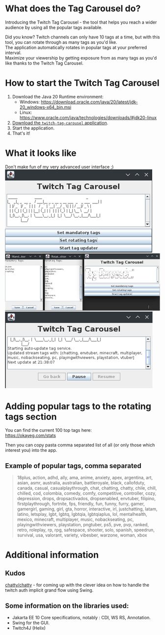 # What does the Tag Carousel do?

Introducing the Twitch Tag Carousel - the tool that helps you reach a wider audience by
using all the popular tags available.

Did you know? Twitch channels can only have 10 tags at a time, but with this tool, you can rotate through as many
tags as you'd like.  
The application automatically rotates in popular tags at your preferred interval.  
Maximize your viewership by getting exposure from as many tags as you'd like thanks to the Twitch Tag Carousel.

# How to start the Twitch Tag Carousel

1. Download the Java 20 Runtime environment:
	- Windows: <https://download.oracle.com/java/20/latest/jdk-20_windows-x64_bin.msi>
	- Linux: <https://www.oracle.com/java/technologies/downloads/#jdk20-linux>
2. [Download the `twitch-tag-carousel` application](https://github.com/dehidehidehi/twitch-tag-carrousel/releases/download/v1.1.0/twitch-tag-carousel-1.1.0-SNAPSHOT.jar).
3. Start the application.
4. That's it!

# What it looks like
Don't make fun of my very advanced user interface ;)  
![menu](/doc/img/menu.png)  
![tag selection](/doc/img/tags.png)  
![running](/doc/img/running.png)  


# Adding popular tags to the rotating tags section

You can find the current 100 top tags here:  
https://okayeg.com/stats  

Then you can copy pasta comma separated list of all (or only those which interest you) into the app.  

## Example of popular tags, comma separated

> 18plus,
action,
adhd,
ally,
ama,
anime,
anxiety,
apex,
argentina,
art,
asian,
asmr,
australia,
australian,
battleroyale,
black,
callofduty,
canada,
casual,
casualplaythrough,
chat,
chatting,
chatty,
chile,
chill,
chilled,
cod,
colombia,
comedy,
comfy,
competitive,
controller,
cozy,
depression,
drops,
dropsactivados,
dropsenabled,
envtuber,
filipino,
firstplaythrough,
fortnite,
fps,
friendly,
fun,
funny,
furry,
gamer,
gamergirl,
gaming,
girl,
gta,
horror,
interactive,
irl,
justchatting,
latam,
latino,
letsplay,
lgbt,
lgbtq,
lgbtqia,
lgbtqiaplus,
lol,
mentalhealth,
mexico,
minecraft,
multiplayer,
music,
nobackseating,
pc,
playingwithviewers,
playstation,
pngtuber,
ps5,
pve,
pvp,
ranked,
retro,
roleplay,
rp,
rpg,
safespace,
shooter,
solo,
spanish,
speedrun,
survival,
usa,
valorant,
variety,
vibesber,
warzone,
woman,
xbox

# Additional information

## Kudos

[chatty/chatty](https://github.com/chatty/chatty) - for coming up with the clever idea on how to handle the twitch
auth implicit grand flow using Swing.

## Some information on the libraries used:

- Jakarta EE 10 Core specifications, notably : CDI, WS RS, Annotation.
- Swing for the GUI.
- Twitch4J (Helix)
